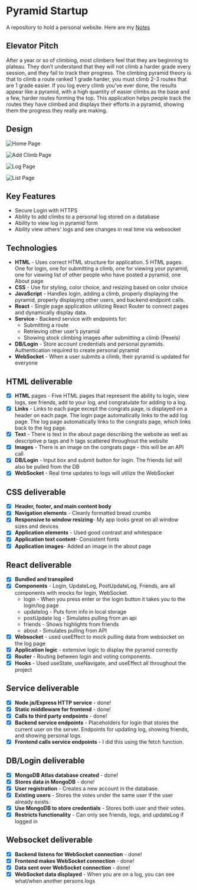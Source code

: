 # Pyramid Startup
A repository to hold a personal website.
Here are my [Notes](https://github.com/thelastbrittain/startup/blob/main/notes.md)

## Elevator Pitch
After a year or so of climbing, most climbers feel that they are beginning to plateau. They don’t understand that they will not climb a harder grade every session, and they fail to track their progress. The climbing pyramid theory is that to climb a route ranked 1 grade harder, you must climb 2-3 routes that are 1 grade easier. If you log every climb you’ve ever done, the results appear like a pyramid, with a high quantity of easier climbs as the base and a few, harder routes forming the top. This application helps people track the routes they have climbed and displays their efforts in a pyramid, showing them the progress they really are making. 

## Design
![Home Page](NotesAssets/home_page.png)

![Add Climb Page](NotesAssets/add_climb_page.png)

![Log Page](NotesAssets/log_page.png)

![List Page](NotesAssets/list_page.png)

## Key Features
- Secure Login with HTTPS
- Ability to add climbs to a personal log stored on a database
- Ability to view log in pyramid form
- Ability view others' logs and see changes in real time via websocket

## Technologies
-  **HTML** - Uses correct HTML structure for application. 5 HTML pages. One for login, one for submitting a climb, one for viewing your pyramid, one for viewing list of other people who have posted a pyramid, one About page
- **CSS** - Use for styling, color choice, and resizing based on color choice
- **JavaScript** - Handles login, adding a climb, properly displaying the pyramid, properly displaying other users, and backend endpoint calls.
- **React** - Single page application utilizing React Router to connect pages and dynamically display data. 
- **Service** - Backend service with endpoints for:
  - Submitting a route
  - Retrieving other user’s pyramid
  - Showing stock climbing images after submitting a climb (Pexels)
- **DB/Login** - Store account credentials and personal pyramids. Authentication required to create personal pyramid
- **WebSocket** - When a user submits a climb, their pyramid is updated for everyone

## HTML deliverable
 - [x] **HTML** pages - Five HTML pages that represent the ability to login, view logs, see friends, add to your log, and congratulate for adding to a log. 
 - [x] **Links** - Links to each page except the congrats page, is displayed on a header on each page. The login page automatically links to the add log page. The log page automatically links to the congrats page, which links back to the log page. 
 - [x] **Text** - There is text in the about page describing the website as well as descriptive p tags and h tags scattered throughout the website
 - [x] **Images** - There is an image on the congrats page - this will be an API call 
 - [x] **DB/Login** - Input box and submit button for login. The friends list will also be pulled from the DB
 - [x] **WebSocket** - Real time updates to logs will utilize the WebSocket 

## CSS deliverable
 - [x] **Header, footer, and main content body**
 - [x] **Navigation elements** - Cleanly formatted bread crumbs
 - [x] **Responsive to window resizing**- My app looks great on all window sizes and devices
 - [x] **Application elements** - Used good contrast and whitespace
 - [x] **Application text content**- Consistent fonts
 - [x] **Application images**- Added an image in the about page

 ## React deliverable
 - [x] **Bundled and transpiled**
 - [x] **Components** - Login, UpdateLog, PostUpdateLog, Friends, are all components with mocks for login, WebSocket.
      - login - When you press enter or the login button it takes you to the login/log page
      - updatelog - Puts form info in local storage
      - postUpdate log - Simulates pulling from an api
      - friends - Shows highlights from friends
      - about - Simulates pulling from API
 - [x] **Websocket** - used useEffect to mock pulling data from websocket on the log page
 - [x] **Application logic** - extensive logic to display the pyramid correctly
 - [x] **Router** - Routing between login and voting components.
 - [x] **Hooks** - Used useState, useNavigate, and useEffect all throughout the project

## Service deliverable
 - [x] **Node.js/Express HTTP service** - done!
 - [x] **Static middleware for frontend** - done!
 - [x] **Calls to third party endpoints** - done!
 - [x] **Backend service endpoints** - Placeholders for login that stores the current user on the server. Endpoints for updating log, showing friends, and showing personal logs.
 - [x] **Frontend calls service endpoints** - I did this using the fetch function.

## DB/Login deliverable
 - [x] **MongoDB Atlas database created** - done!
 - [x] **Stores data in MongoDB** - done!
 - [x] **User registration** - Creates a new account in the database.
 - [x] **Existing users** - Stores the votes under the same user if the user already exists.
 - [x] **Use MongoDB to store credentials** - Stores both user and their votes.
 - [x] **Restricts functionality** - Can only see friends, logs, and updateLog if logged in 

## Websocket deliverable
 - [x] **Backend listens for WebSocket connection** - done!
 - [x] **Frontend makes WebSocket connection** - done!
 - [x] **Data sent over WebSocket connection** - done!
 - [x] **WebSocket data displayed** - When you are on a log, you can see what/when another persons logs
